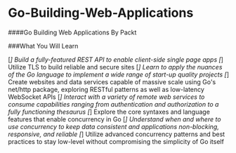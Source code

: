 # Go-Building-Web-Applications
####Go Building Web Applications By Packt 

###What You Will Learn

[*] Build a fully-featured REST API to enable client-side single page apps
[*] Utilize TLS to build reliable and secure sites
[*] Learn to apply the nuances of the Go language to implement a wide range of start-up quality projects
[*] Create websites and data services capable of massive scale using Go's net/http package, exploring RESTful patterns as well as low-latency WebSocket APIs
[*] Interact with a variety of remote web services to consume capabilities ranging from authentication and authorization to a fully functioning thesaurus
[*] Explore the core syntaxes and language features that enable concurrency in Go
[*] Understand when and where to use concurrency to keep data consistent and applications non-blocking, responsive, and reliable
[*] Utilize advanced concurrency patterns and best practices to stay low-level without compromising the simplicity of Go itself
